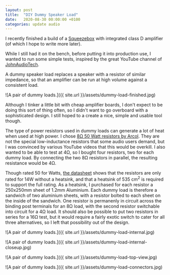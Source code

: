 ```yaml
---
layout: post
title:  "DIY Dummy Speaker Load"
date:   2020-08-30 00:00:00 +0100
categories: update audio 
---
```

I recently finished a build of a [Squeezebox](https://en.wikipedia.org/wiki/Squeezebox_(network_music_player)) with integrated class D amplifier (of which I hope to write more later).

While I still had it on the bench, before putting it into production use, I wanted to run some simple tests, inspired by the great YouTube channel of [JohnAudioTech](https://www.youtube.com/user/JohnAudioTech).

A dummy speaker load replaces a speaker with a resistor of similar impedance, so that an amplifier can be run at high volume against a consistent load.

![A pair of dummy loads.]({{ site.url }}/assets/dummy-load-finished.jpg)

Although I tinker a little bit with cheap amplifier boards, I don't expect to be doing this sort of thing often, so I didn't want to go overboard with a sophisticated design. I still hoped to a create a nice, simple and usable tool though.

The type of power resistors used in dummy loads can generate a lot of heat when used at high power. I chose [8&#8486; 50 Watt resistors by Arcol](https://uk.farnell.com/arcol/hs50-8r-f/resistor-wirewound-8r-1-axial/dp/2678707). They are not the special low-inductance resistors that some audio users demand, but I was convinced by various YouTube videos that this would be overkill. I also wanted to be able to test at 4&#8486;, so I bought four resistors, two for each dummy load. By connecting the two 8&#8486; resistors in parallel, the resulting resistance would be 4&#8486;. 

Though rated 50 for Watts, [the datasheet](https://4donline.ihs.com/images/VipMasterIC/IC/OMIT/OMIT-S-A0004284475/OMIT-S-A0004284475-1.pdf?hkey=52A5661711E402568146F3353EA87419) shows that the resistors are only rated for 14W without a heatsink, and that a heatsink of 535 cm<sup>2</sup> is required to support the full rating. As a heatsink, I purchased for each resistor a 250x250mm sheet of 1.2mm Aluminium. Each dummy load is therefore a sandwich of two aluminium sheets, with a resistor bolted to each sheet on the inside of the sandwich. One resistor is permanenly in circuit across the binding post terminals for an 8&#8486; load, with the second resistor switchable into circuit for a 4&#8486; load. It should also be possible to put two resistors in series for a 16&#8486; test, but it would require a fairly exotic switch to cater for all three alternatives, so I left that possibility out of the design. 

![A pair of dummy loads.]({{ site.url }}/assets/dummy-load-internal.jpg)

![A pair of dummy loads.]({{ site.url }}/assets/dummy-load-internal-closeup.jpg)

![A pair of dummy loads.]({{ site.url }}/assets/dummy-load-top-view.jpg)

![A pair of dummy loads.]({{ site.url }}/assets/dummy-load-connectors.jpg)